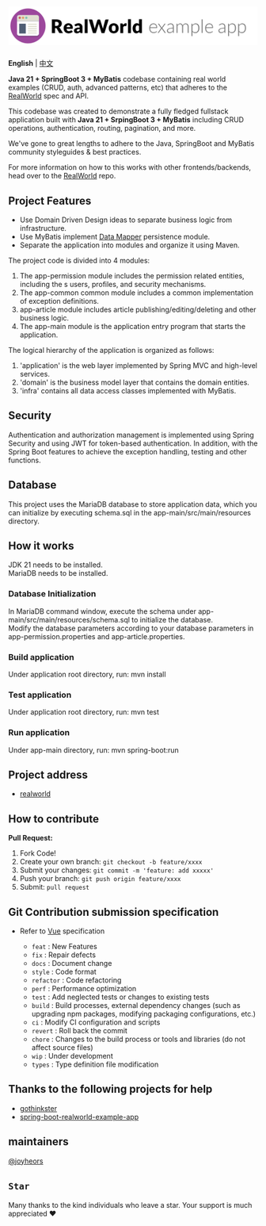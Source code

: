 # ![RealWorld Example App](./logo.png)

**English** | [中文](./README.md)

**Java 21 + SpringBoot 3 + MyBatis** codebase containing real world examples (CRUD, auth, advanced patterns, etc) that adheres to the [RealWorld](https://github.com/gothinkster/realworld) spec and API.  

This codebase was created to demonstrate a fully fledged fullstack application built with **Java 21 + SrpingBoot 3 + MyBatis** including CRUD operations, authentication, routing, pagination, and more.  

We've gone to great lengths to adhere to the Java, SpringBoot and MyBatis community styleguides & best practices.  

For more information on how to this works with other frontends/backends, head over to the [RealWorld](https://github.com/gothinkster/realworld) repo.  

## Project Features  

* Use Domain Driven Design ideas to separate business logic from infrastructure.  
* Use MyBatis implement [Data Mapper](https://martinfowler.com/eaaCatalog/dataMapper.html) persistence module.  
* Separate the application into modules and organize it using Maven.  


The project code is divided into 4 modules:  
1. The app-permission module includes the permission related entities, including the s users, profiles, and security mechanisms.  
2. The app-common common module includes a common implementation of exception definitions.  
3. app-article module includes article publishing/editing/deleting and other business logic.  
4. The app-main module is the application entry program that starts the application.  


The logical hierarchy of the application is organized as follows:  
1. 'application' is the web layer implemented by Spring MVC and high-level services.
2. 'domain' is the business model layer that contains the domain entities.
3. 'infra' contains all data access classes implemented with MyBatis.


## Security  

Authentication and authorization management is implemented using Spring Security and using JWT for token-based authentication. In addition, with the Spring Boot features to achieve the exception handling, testing and other functions.  

## Database  

This project uses the MariaDB database to store application data, which you can initialize by executing schema.sql in the app-main/src/main/resources directory.  

## How it works  

JDK 21 needs to be installed.  
MariaDB needs to be installed.  

### Database Initialization

In MariaDB command window, execute the schema under app-main/src/main/resources/schema.sql to initialize the database.  
Modify the database parameters according to your database parameters in app-permission.properties and app-article.properties.  

### Build application  
Under application root directory, run: mvn install  

### Test application  
Under application root directory, run: mvn test  

### Run application  
Under app-main directory, run: mvn spring-boot:run  

## Project address  

- [realworld](https://github.com/joyheros/realworld)  

## How to contribute

**Pull Request:**

1. Fork Code!
2. Create your own branch: `git checkout -b feature/xxxx`
3. Submit your changes: `git commit -m 'feature: add xxxxx'`
4. Push your branch: `git push origin feature/xxxx`
5. Submit: `pull request`

## Git Contribution submission specification

- Refer to [Vue](https://github.com/vuejs/vue/blob/dev/.github/COMMIT_CONVENTION.md) specification

  - `feat` : New Features
  - `fix` : Repair defects
  - `docs` : Document change
  - `style` : Code format
  - `refactor` : Code refactoring
  - `perf` : Performance optimization
  - `test` : Add neglected tests or changes to existing tests
  - `build` : Build processes, external dependency changes (such as upgrading npm packages, modifying packaging configurations, etc.)
  - `ci` : Modify CI configuration and scripts
  - `revert` : Roll back the commit
  - `chore` : Changes to the build process or tools and libraries (do not affect source files)
  - `wip` : Under development
  - `types` : Type definition file modification

## Thanks to the following projects for help  

- [gothinkster](https://github.com/gothinkster/realworld)  
- [spring-boot-realworld-example-app](https://github.com/gothinkster/spring-boot-realworld-example-app)  

## maintainers

[@joyheors](https://github.com/joyheros)  

## `Star`

Many thanks to the kind individuals who leave a star. Your support is much appreciated :heart:

